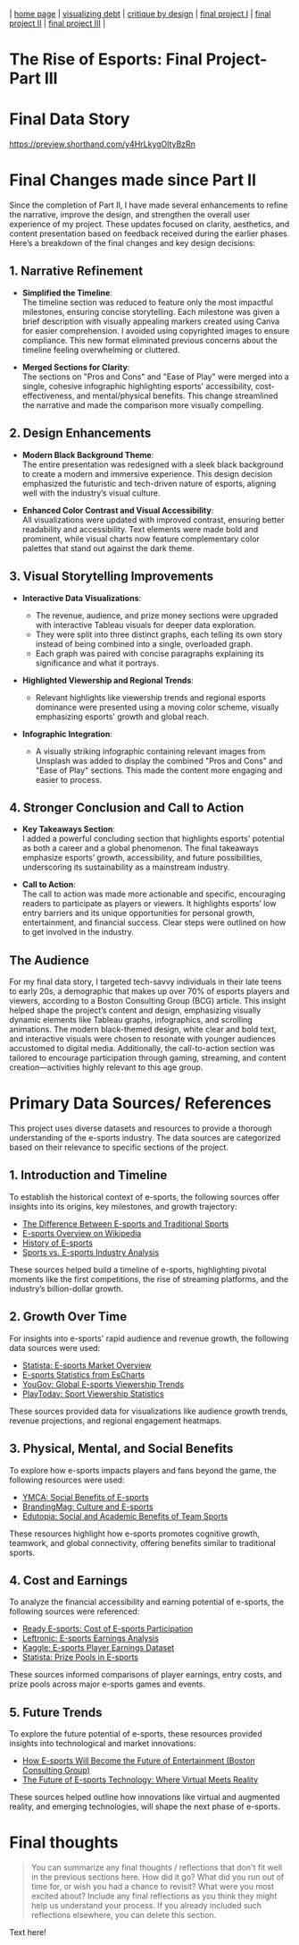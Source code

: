| [home page](https://cmustudent.github.io/tswd-portfolio-templates/) | [visualizing debt](visualizing-government-debt) | [critique by design](critique-by-design) | [final project I](final-project-part-one) | [final project II](final-project-part-two) | [final project III](final-project-part-three) |

# The Rise of Esports: Final Project- Part III

# Final Data Story
https://preview.shorthand.com/y4HrLkygOltyBzRn

# Final Changes made since Part II 
Since the completion of Part II, I have made several enhancements to refine the narrative, improve the design, and strengthen the overall user experience of my project. These updates focused on clarity, aesthetics, and content presentation based on feedback received during the earlier phases. Here’s a breakdown of the final changes and key design decisions:

## **1. Narrative Refinement**  
- **Simplified the Timeline**:  
  The timeline section was reduced to feature only the most impactful milestones, ensuring concise storytelling. Each milestone was given a brief description with visually appealing markers created using Canva for easier comprehension. I avoided using copyrighted images to ensure compliance. This new format eliminated previous concerns about the timeline feeling overwhelming or cluttered.  

- **Merged Sections for Clarity**:  
  The sections on "Pros and Cons" and "Ease of Play" were merged into a single, cohesive infographic highlighting esports' accessibility, cost-effectiveness, and mental/physical benefits. This change streamlined the narrative and made the comparison more visually compelling.  

## **2. Design Enhancements**  
- **Modern Black Background Theme**:  
  The entire presentation was redesigned with a sleek black background to create a modern and immersive experience. This design decision emphasized the futuristic and tech-driven nature of esports, aligning well with the industry’s visual culture.  

- **Enhanced Color Contrast and Visual Accessibility**:  
  All visualizations were updated with improved contrast, ensuring better readability and accessibility. Text elements were made bold and prominent, while visual charts now feature complementary color palettes that stand out against the dark theme.  

## **3. Visual Storytelling Improvements**  
- **Interactive Data Visualizations**:  
  - The revenue, audience, and prize money sections were upgraded with interactive Tableau visuals for deeper data exploration.  
  - They were split into three distinct graphs, each telling its own story instead of being combined into a single, overloaded graph.  
  - Each graph was paired with concise paragraphs explaining its significance and what it portrays.  

- **Highlighted Viewership and Regional Trends**:  
  - Relevant highlights like viewership trends and regional esports dominance were presented using a moving color scheme, visually emphasizing esports' growth and global reach.  

- **Infographic Integration**:  
  - A visually striking infographic containing relevant images from Unsplash was added to display the combined "Pros and Cons" and "Ease of Play" sections. This made the content more engaging and easier to process.  

## **4. Stronger Conclusion and Call to Action**  
- **Key Takeaways Section**:  
  I added a powerful concluding section that highlights esports' potential as both a career and a global phenomenon. The final takeaways emphasize esports’ growth, accessibility, and future possibilities, underscoring its sustainability as a mainstream industry.  

- **Call to Action**:  
  The call to action was made more actionable and specific, encouraging readers to participate as players or viewers. It highlights esports’ low entry barriers and its unique opportunities for personal growth, entertainment, and financial success. Clear steps were outlined on how to get involved in the industry.  

## The Audience 
For my final data story, I targeted tech-savvy individuals in their late teens to early 20s, a demographic that makes up over 70% of esports players and viewers, according to a Boston Consulting Group (BCG) article. This insight helped shape the project’s content and design, emphasizing visually dynamic elements like Tableau graphs, infographics, and scrolling animations. The modern black-themed design, white clear and bold text, and interactive visuals were chosen to resonate with younger audiences accustomed to digital media. Additionally, the call-to-action section was tailored to encourage participation through gaming, streaming, and content creation—activities highly relevant to this age group.

# Primary Data Sources/ References
This project uses diverse datasets and resources to provide a thorough understanding of the e-sports industry. The data sources are categorized based on their relevance to specific sections of the project.  

## **1. Introduction and Timeline**  
To establish the historical context of e-sports, the following sources offer insights into its origins, key milestones, and growth trajectory:  

- [The Difference Between E-sports and Traditional Sports](https://spacecoastdaily.com/2024/08/the-difference-between-esports-and-traditional-sports/)  
- [E-sports Overview on Wikipedia](https://en.wikipedia.org/wiki/Esports)  
- [History of E-sports](https://www.cdw.com/content/cdw/en/articles/hardware/history-of-esports.html)  
- [Sports vs. E-sports Industry Analysis](https://esportsinsider.com/2023/06/esports-vs-sports)  

These sources helped build a timeline of e-sports, highlighting pivotal moments like the first competitions, the rise of streaming platforms, and the industry’s billion-dollar growth.  

## **2. Growth Over Time**  
For insights into e-sports' rapid audience and revenue growth, the following data sources were used:  

- [Statista: E-sports Market Overview](https://www.statista.com/topics/3121/esports-market/#topicOverview)  
- [E-sports Statistics from EsCharts](https://escharts.com/)  
- [YouGov: Global E-sports Viewership Trends](https://business.yougov.com/content/46705-charting-the-global-landscape-of-esports-viewership-may-2023)  
- [PlayToday: Sport Viewership Statistics](https://playtoday.co/blog/sport-viewership-statistics/)  

These sources provided data for visualizations like audience growth trends, revenue projections, and regional engagement heatmaps.  

## **3. Physical, Mental, and Social Benefits**  
To explore how e-sports impacts players and fans beyond the game, the following resources were used:  

- [YMCA: Social Benefits of E-sports](https://ymcagbw.org/blog/understanding-social-benefits-esports-teenagers-and-young-adults)  
- [BrandingMag: Culture and E-sports](https://www.brandingmag.com/2022/01/21/culture-esports-and-the-beauty-of-an-industry-in-its-infancy/)  
- [Edutopia: Social and Academic Benefits of Team Sports](https://www.edutopia.org/discussion/social-and-academic-benefits-team-sports)  

These resources highlight how e-sports promotes cognitive growth, teamwork, and global connectivity, offering benefits similar to traditional sports.  

## **4. Cost and Earnings**  
To analyze the financial accessibility and earning potential of e-sports, the following sources were referenced:  

- [Ready E-sports: Cost of E-sports Participation](https://readyesports.com/how-expensive-is-it-to-play-esports)  
- [Leftronic: E-sports Earnings Analysis](https://leftronic.com/blog/esports-earnings)  
- [Kaggle: E-sports Player Earnings Dataset](https://www.kaggle.com/datasets/jackdaoud/esports-earnings-for-players-teams-by-game/data?select=highest_earning_players.csv)  
- [Statista: Prize Pools in E-sports](https://www.statista.com/statistics/501853/leading-esports-games-worldwide-total-prize-pool/)  

These sources informed comparisons of player earnings, entry costs, and prize pools across major e-sports games and events.  

## **5. Future Trends**  
To explore the future potential of e-sports, these resources provided insights into technological and market innovations:  

- [How E-sports Will Become the Future of Entertainment (Boston Consulting Group)](https://www.bcg.com/publications/2023/how-esports-will-become-future-of-entertainment)  
- [The Future of E-sports Technology: Where Virtual Meets Reality](https://www.yellowbrick.co/blog/gaming/the-future-of-esports-technology-where-virtual-meets-reality)  

These sources helped outline how innovations like virtual and augmented reality, and emerging technologies, will shape the next phase of e-sports.  


# Final thoughts
> You can summarize any final thoughts / reflections that don't fit well in the previous sections here.  How did it go?  What did you run out of time for, or wish you had a chance to revisit?  What were you most excited about?  Include any final reflections as you think they might help us understand your process.  If you already included such reflections elsewhere, you can delete this section. 

Text here!
